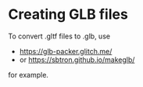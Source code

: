 # Creating GLB files

To convert .gltf files to .glb, use
 * https://glb-packer.glitch.me/
 * or https://sbtron.github.io/makeglb/

for example.
